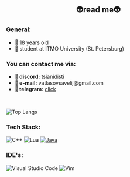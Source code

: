 <h2 align = "center">👽read me👽</h2>

<h3>General:</h3>
<ul>
  <li>👀 18 years old</li>
  <li>🏫 student at ITMO University (St. Petersburg)</li>
</ul>

<h3>You can contact me via:</h3>
<ul>
  <li>👾<b> discord:</b> tsianidisti</li>
  <li>📧<b> e-mail:</b> vatlasovsavelij@gmail.com</li>
  <li>🗽<b> telegram:</b> <a href = "https://t.me/lam0ny">click</a></li>
</ul>

<br>

![Top Langs](https://github-readme-stats.vercel.app/api/top-langs/?username=llemonthefrog&layout=compact&theme=highcontrast)

<h3>Tech Stack:</h3>

![C++](https://img.shields.io/badge/c++-%2300599C.svg?style=for-the-badge&logo=c%2B%2B&logoColor=white)
![Lua](https://img.shields.io/badge/lua-%232C2D72.svg?style=for-the-badge&logo=lua&logoColor=white)
[![Java](https://img.shields.io/badge/Java-%23ED8B00.svg?style=for-the-badge&logo=openjdk&logoColor=white)](#)

<h3>IDE's:</h3>

![Visual Studio Code](https://img.shields.io/badge/Visual%20Studio%20Code-0078d7.svg?style=for-the-badge&logo=visual-studio-code&logoColor=white)
![Vim](https://img.shields.io/badge/VIM-%2311AB00.svg?style=for-the-badge&logo=vim&logoColor=white)

<br>






<!--
**llemonthefrog/llemonthefrog** is a ✨ _special_ ✨ repository because its `README.md` (this file) appears on your GitHub profile.

Here are some ideas to get you started:

- 🔭 I’m currently working on ...
- 🌱 I’m currently learning ...
- 👯 I’m looking to collaborate on ...
- 🤔 I’m looking for help with ...
- 💬 Ask me about ...
- 📫 How to reach me: ...
- 😄 Pronouns: ...
- ⚡ Fun fact: ...
-->
